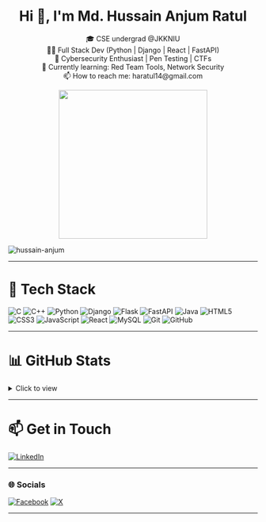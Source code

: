 <h1 align="center">Hi 👋, I'm Md. Hussain Anjum Ratul</h1>

<p align="center">
🎓 CSE undergrad @JKKNIU </br>
🧑‍💻 Full Stack Dev (Python | Django | React | FastAPI)</br>
🔐 Cybersecurity Enthusiast | Pen Testing | CTFs</br>
🌱 Currently learning: Red Team Tools, Network Security</br>
📫 How to reach me: haratul14@gmail.com
</p>

<p align="center">
  <img src="https://user-images.githubusercontent.com/74038190/212748842-9fcbad5b-6173-4175-8a61-521f3dbb7514.gif" width="300"/>
</p>

<p align="left"> <img src="https://komarev.com/ghpvc/?username=hussain-anjum&label=Profile%20views&color=0e75b6&style=flat" alt="hussain-anjum" /> </p>

---

# 💼 Tech Stack

![C](https://img.shields.io/badge/C-00599C?style=for-the-badge&logo=c&logoColor=white)
![C++](https://img.shields.io/badge/C++-00599C?style=for-the-badge&logo=c%2B%2B&logoColor=white)
![Python](https://img.shields.io/badge/Python-3776AB?style=for-the-badge&logo=python&logoColor=white)
![Django](https://img.shields.io/badge/Django-092E20?style=for-the-badge&logo=django&logoColor=white)
![Flask](https://img.shields.io/badge/Flask-black?style=for-the-badge&logo=flask)
![FastAPI](https://img.shields.io/badge/FastAPI-005571?style=for-the-badge&logo=fastapi)
![Java](https://img.shields.io/badge/Java-ED8B00?style=for-the-badge&logo=java&logoColor=white)
![HTML5](https://img.shields.io/badge/HTML5-E34F26?style=for-the-badge&logo=html5&logoColor=white)
![CSS3](https://img.shields.io/badge/CSS3-1572B6?style=for-the-badge&logo=css3&logoColor=white)
![JavaScript](https://img.shields.io/badge/JavaScript-F7DF1E?style=for-the-badge&logo=javascript&logoColor=black)
![React](https://img.shields.io/badge/React-20232A?style=for-the-badge&logo=react&logoColor=61DAFB)
![MySQL](https://img.shields.io/badge/MySQL-005C84?style=for-the-badge&logo=mysql&logoColor=white)
![Git](https://img.shields.io/badge/Git-F05032?style=for-the-badge&logo=git&logoColor=white)
![GitHub](https://img.shields.io/badge/GitHub-181717?style=for-the-badge&logo=github&logoColor=white)

---

# 📊 GitHub Stats

  <details>
  <summary>Click to view</summary>

  <p align="center">
    <img src="https://github-readme-stats.vercel.app/api?username=hussain-anjum&show_icons=true&theme=radical" />
    <img src="https://github-readme-stats.vercel.app/api/top-langs/?username=hussain-anjum&layout=compact&theme=radical" />
  </p>

</details>

---

# 📫 Get in Touch

[![LinkedIn](https://img.shields.io/badge/LinkedIn-0A66C2?style=for-the-badge&logo=linkedin&logoColor=white)](https://www.linkedin.com/in/hussain-anjum02/)

---

<h3><strong>🌐 Socials</strong></h3>

[![Facebook](https://img.shields.io/badge/Facebook-%231877F2.svg?style=for-the-badge&logo=facebook&logoColor=white)](https://www.facebook.com/hussain.anjum.02/)
[![X](https://img.shields.io/badge/Twitter-%231DA1F2.svg?style=for-the-badge&logo=twitter&logoColor=white)](https://x.com/hussain_anjum02)

---
